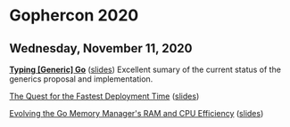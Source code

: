 # Gophercon 2020

## Wednesday, November 11, 2020

[**Typing [Generic] Go**](generics.md) ([slides](slides/generics.pdf))
Excellent sumary of the current status of the generics proposal and
implementation.

[The Quest for the Fastest Deployment Time](fastest-deployment-time.md)
([slides](slides/fastest-deployment-time.pdf))

[Evolving the Go Memory Manager's RAM and CPU Efficiency](alloc.md) ([slides](slides/alloc.pdf))
